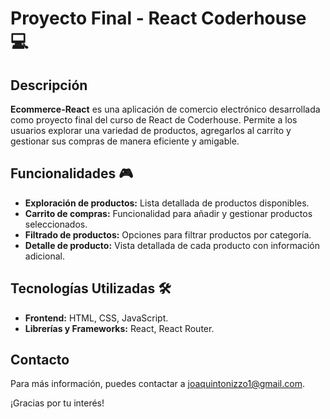 # Proyecto Final - React Coderhouse 💻

## Descripción

**Ecommerce-React** es una aplicación de comercio electrónico desarrollada como proyecto final del curso de React de Coderhouse. Permite a los usuarios explorar una variedad de productos, agregarlos al carrito y gestionar sus compras de manera eficiente y amigable.

## Funcionalidades 🎮

- **Exploración de productos:** Lista detallada de productos disponibles.
- **Carrito de compras:** Funcionalidad para añadir y gestionar productos seleccionados.
- **Filtrado de productos:** Opciones para filtrar productos por categoría.
- **Detalle de producto:** Vista detallada de cada producto con información adicional.

## Tecnologías Utilizadas 🛠️

- **Frontend:** HTML, CSS, JavaScript.
- **Librerías y Frameworks:** React, React Router.
## Contacto

Para más información, puedes contactar a [joaquintonizzo1@gmail.com](mailto:joaquintonizzo1@gmail.com).

¡Gracias por tu interés!
